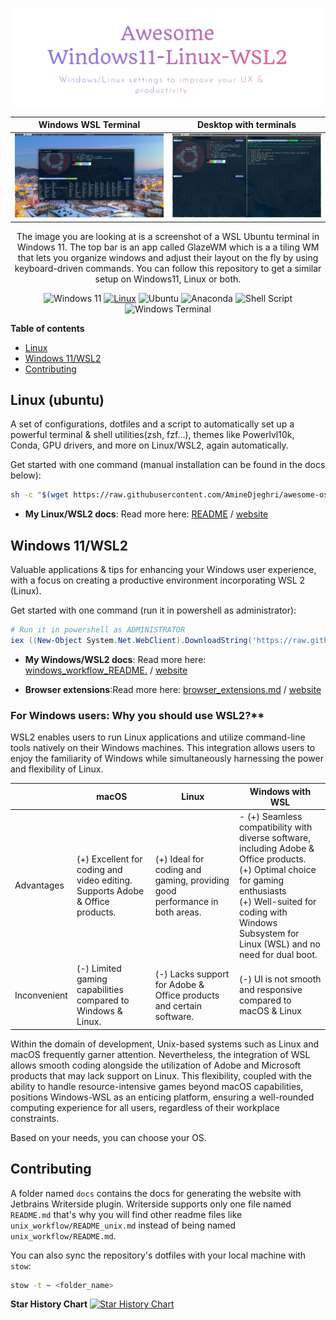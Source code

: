 ![Logo](docs/images/logo.png)


| Windows WSL Terminal                                          | Desktop with terminals                                             |
|---------------------------------------------------------------|--------------------------------------------------------------------|
| ![Windows WSL Terminal](docs/images/windows_wsl_terminal.png) | ![Desktop with terminals](docs/images/desktop_with_terminals.jpeg) |


<div style="text-align: center;">The image you are looking at is a screenshot of a WSL Ubuntu terminal in Windows 11. The top bar is an app called GlazeWM which is a a tiling WM that lets you organize windows and adjust their layout on the fly by using keyboard-driven commands.
You can follow this repository to get a similar setup on Windows11, Linux or both.

![Windows 11](https://img.shields.io/badge/Windows%2011-%230079d5.svg?style=for-the-badge&logo=Windows%2011&logoColor=white)
[![Linux](https://img.shields.io/badge/-Linux-grey?style=for-the-badge&logo=linux)](https://www.microsoft.com/en-in/windows)
![Ubuntu](https://img.shields.io/badge/Ubuntu-E95420?style=for-the-badge&logo=ubuntu&logoColor=white)
![Anaconda](https://img.shields.io/badge/Anaconda-%2344A833.svg?style=for-the-badge&logo=anaconda&logoColor=white)
![Shell Script](https://img.shields.io/badge/shell_script-%23121011.svg?style=for-the-badge&logo=gnu-bash&logoColor=white)
![Windows Terminal](https://img.shields.io/badge/Windows%20Terminal-%234D4D4D.svg?style=for-the-badge&logo=windows-terminal&logoColor=white)
</div>

**Table of contents**
<!-- TOC -->
  * [Linux](#linux-ubuntu)
  * [Windows 11/WSL2](#windows-11wsl2)
  * [Contributing](#contributing)
<!-- TOC -->

## Linux (ubuntu)
A set of configurations,
dotfiles and a script to automatically set up a powerful terminal & shell utilities(zsh, fzf...),
themes like Powerlvl10k, Conda, GPU drivers, and more on Linux/WSL2, again automatically.

Get started with one command (manual installation can be found in the docs below):
```bash
sh -c "$(wget https://raw.githubusercontent.com/AmineDjeghri/awesome-os-setup/main/docs/unix_workflow/setup_linux.sh -O -)"
```
- **My Linux/WSL2 docs**: Read more here: [README](docs/unix_workflow/README_unix.md) / [website](https://setup.aminedjeghri.com/readme-unix.html)

## Windows 11/WSL2
Valuable applications & tips for enhancing your Windows user experience, with a focus on creating a productive environment incorporating WSL 2 (Linux).

Get started with one command (run it in powershell as administrator):

```powershell
# Run it in powershell as ADMINISTRATOR
iex ((New-Object System.Net.WebClient).DownloadString('https://raw.githubusercontent.com/AmineDjeghri/awesome-os-setup/main/docs/windows_workflow/setup_windows.ps1'))

```

- **My Windows/WSL2 docs**: Read more here: [windows_workflow_README.](docs/windows_workflow/README_windows.md) / [website](https://setup.aminedjeghri.com/readme-windows.html)

- **Browser extensions**:Read more here: [browser_extensions.md](docs/windows_workflow/browser_extensions.md) / [website](https://setup.aminedjeghri.com/browser-extensions.html)


### For Windows users: Why you should use WSL2?**

WSL2 enables users to run Linux applications and utilize command-line tools natively on their Windows machines.
This integration allows users
to enjoy the familiarity of Windows while simultaneously harnessing the power and flexibility of Linux.

|              | macOS                                                                         | Linux                                                                      | Windows with WSL                                                                                                                                                                                                                          |
|--------------|-------------------------------------------------------------------------------|----------------------------------------------------------------------------|-------------------------------------------------------------------------------------------------------------------------------------------------------------------------------------------------------------------------------------------|
| Advantages   | (+) Excellent for coding and video editing. Supports Adobe & Office products. | (+) Ideal for coding and gaming, providing good performance in both areas. | - (+) Seamless compatibility with diverse software, including Adobe & Office products. </br> (+) Optimal choice for gaming enthusiasts </br> (+) Well-suited for coding with Windows Subsystem for Linux (WSL) and no need for dual boot. |
| Inconvenient | (-) Limited gaming capabilities compared to Windows & Linux.                  | (-) Lacks support for Adobe & Office products and certain software.        | (-) UI is not smooth and responsive compared to macOS & Linux                                                                                                                                                                             |

Within the domain of development, Unix-based systems such as Linux and macOS frequently garner attention. Nevertheless, the integration of WSL allows smooth coding alongside the utilization of Adobe and Microsoft products that may lack support on Linux. This flexibility, coupled with the ability to handle resource-intensive games beyond macOS capabilities, positions Windows-WSL as an enticing platform, ensuring a well-rounded computing experience for all users, regardless of their workplace constraints.

Based on your needs, you can choose your OS.

## Contributing
A folder named `docs` contains the docs for generating the website with Jetbrains Writerside plugin.
Writerside supports only one file named `README.md`
that's why you will find other readme files like `unix_workflow/README_unix.md`
instead of being named `unix_workflow/README.md`.

You can also sync the repository's dotfiles with your local machine with `stow`:
```bash
stow -t ~ <folder_name>
```

**Star History Chart**
[![Star History Chart](https://api.star-history.com/svg?repos=aminedjeghri/awesomewindows11&type=Date)](https://star-history.com/#aminedjeghri/awesomewindows11&Date)

